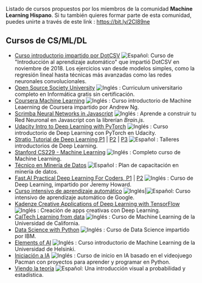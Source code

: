 Listado de cursos propuestos por los miembros de la comunidad **Machine Learning Hispano**. Si tu también quieres formar parte de esta comunidad, puedes unirte a través de este link : https://bit.ly/2CI89ne

## Cursos de CS/ML/DL

* [Curso introductorio impartido por DotCSV](https://github.com/dotcsv/Intro-ML-course) ![Español](http://www.kreativekorp.com/lib/flags/es.png): Curso de "Introducción al aprendizaje automático" que impartió DotCSV en noviembre de 2018. Los ejercicios van desde modelos simples, como la regresión lineal hasta técnicas más avanzadas como las redes neuronales convolucionales.
* [Open Source Society University](https://github.com/ossu/computer-science) ![Inglés](http://www.kreativekorp.com/lib/flags/gb.png) : Curriculum universitario completo en Informática gratis sin certificación.
* [Coursera Machine Learning](https://www.coursera.org/learn/machine-learning) ![Inglés](http://www.kreativekorp.com/lib/flags/gb.png) : Curso introductorio de Machine Leaerning de Coursera impartido por Andrew Ng.
* [Scrimba Neural Networks in Javascript](https://scrimba.com/g/gneuralnetworks) ![Inglés](http://www.kreativekorp.com/lib/flags/gb.png) : Aprende a construir tu Red Neuronal en Javascript con la librerían *Brain.js*.
* [Udacity Intro to Deep Learning with PyTorch](https://www.udacity.com/course/deep-learning-pytorch--ud188) ![Inglés](http://www.kreativekorp.com/lib/flags/gb.png) : Curso introductorio de Deep Learning con PyTorch en Udacity.
* [Stratio Tutorial de Deep Learning P1](https://youtu.be/pGOqWf7GwxI) | [P2](https://www.youtube.com/watch?v=o7x5RomX_Rw) | [P3](https://www.youtube.com/watch?v=n49pdNDNESU) ![Español](http://www.kreativekorp.com/lib/flags/es.png) : Talleres introductorios de Deep Learning.
* [Stanford CS229 - Machine Learning](https://see.stanford.edu/Course/CS229) ![Inglés](http://www.kreativekorp.com/lib/flags/gb.png) : Completo curso de Machine Learning.
* [Técnico en Minería de Datos](https://capacitateparaelempleo.org/pages.php?r=.tema&tagID=9681&load=12050&n=0&brandID=capacitate) ![Español](http://www.kreativekorp.com/lib/flags/es.png) : Plan de capacitación en minería de datos.
* [Fast.AI Practical Deep Learning For Coders, P1](https://course.fast.ai/)  | [P2](https://course.fast.ai/part2.html) ![Inglés](http://www.kreativekorp.com/lib/flags/gb.png) : Curso de Deep Learning, impartido por Jeremy Howard.
* [Curso intensivo de aprendizaje automático](https://developers.google.com/machine-learning/crash-course/) ![Inglés](http://www.kreativekorp.com/lib/flags/gb.png)|![Español](http://www.kreativekorp.com/lib/flags/es.png): Curso intensivo de aprendizaje automático de Google.
* [Kadenze Creative Applications of Deep Learning with TensorFlow](https://www.kadenze.com/courses/creative-applications-of-deep-learning-with-tensorflow/info) ![Inglés](http://www.kreativekorp.com/lib/flags/gb.png) : Creación de apps creativas con Deep Learning.
* [CalTech Learning from data](http://work.caltech.edu/telecourse.html) ![Inglés](http://www.kreativekorp.com/lib/flags/gb.png) : Curso de Machine Learning de la Universidad de California.
* [Data Science with Python](https://www.edx.org/es/professional-certificate/data-science-with-python) ![Inglés](http://www.kreativekorp.com/lib/flags/gb.png) : Curso de Data Science impartido por IBM.
* [Elements of AI](https://course.elementsofai.com/) ![Inglés](http://www.kreativekorp.com/lib/flags/gb.png) : Curso introductorio de Machine Learning de la Universidad de Helsinki.
* [Iniciación a IA](http://ai.berkeley.edu/project_overview.html) ![Inglés](http://www.kreativekorp.com/lib/flags/gb.png) : Curso de inicio en IA basado en el videojuego Pacman con proyectos para aprender y programar en Python.
* [Viendo la teoría](https://seeing-theory.brown.edu/es.html)  ![Español](http://www.kreativekorp.com/lib/flags/es.png): Una introducción visual a probabilidad y estadística.
